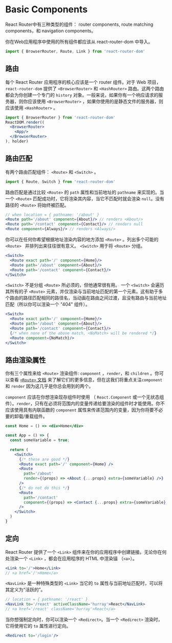 # Basic Components

React Router中有三种类型的组件： router components, route matching components，和 navigation components。

你在Web应用程序中使用的所有组件都应该从 react-router-dom 中导入。

```js
import { BrowserRouter, Route, Link } from 'react-router-dom'
```

## 路由

每个 React Router 应用程序的核心应该是一个 router 组件。对于 Web 项目，`react-router-dom` 提供了 `<BrowserRouter>` 和 `<HashRouter>` 路由。这两个路由都会为你创建一个专门的  `history` 对象。一般来说，如果你有一个响应请求的服务器，则你应该使用 `<BrowserRouter>` ，如果你使用的是静态文件的服务器，则应该使用 `<HashRouter>` 。

```jsx
import { BrowserRouter } from 'react-router-dom'
ReactDOM.render((
  <BrowserRouter>
    <App/>
  </BrowserRouter>
), holder)
```

## 路由匹配

有两个路由匹配组件： `<Route>` 和 `<Switch>` 。

```js
import { Route, Switch } from 'react-router-dom'
```

路由匹配是通过比较 `<Route>` 的  `path`  属性和当前地址的 `pathname` 来实现的。当一个 `<Route>` 匹配成功时，它将渲染其内容，当它不匹配时就会渲染 `null`。没有路径的 `<Route>` 将始终被匹配。

```jsx
// when location = { pathname: '/about' }
<Route path='/about' component={About}/> // renders <About/>
<Route path='/contact' component={Contact}/> // renders null
<Route component={Always}/> // renders <Always/>
```

你可以在任何你希望根据地址渲染内容的地方添加 `<Route>` 。列出多个可能的 `<Route> ` 并排列出来往往很有意义。  `<Switch>` 用于将 `<Route>` 分组。

```jsx
<Switch>
  <Route exact path='/' component={Home}/>
  <Route path='/about' component={About}/>
  <Route path='/contact' component={Contact}/>
</Switch>
```

 `<Switch>` 不是分组 `<Route>` 所必须的，但他通常很有用。 一个 `<Switch>` 会遍历其所有的子 `<Route>` 元素，并仅渲染与当前地址匹配的第一个元素。这有助于多个路由的路径匹配相同的路径名，当动画在路由之间过渡，且没有路由与当前地址匹配（所以你可以渲染一个 "404" 组件）。

```jsx
<Switch>
  <Route exact path='/' component={Home}/>
  <Route path='/about' component={About}/>
  <Route path='/contact' component={Contact}/>
  {/* when none of the above match, <NoMatch> will be rendered */}
  <Route component={NoMatch}/>
</Switch>
```

## 路由渲染属性

你有三个属性来给 `<Route>` 渲染组件: `component` ，`render`，和 `children` 。你可以查看 [`<Route>` 文档](../api/Route.md) 来了解它们的更多信息，但在这我们将重点关注`component` 和 `render` 因为这几乎是你总会用到的两个。

`component` 应该在你想渲染现存组件时使用 （ `React.Component` 或一个无状态组件）。`render`，只有在必须将范围内的变量传递给要渲染的组件时才能使用。你不应该使用具有内联函数的 `component` 属性来传递范围内的变量，因为你将要不必要的卸载/重载组件。

```jsx
const Home = () => <div>Home</div>

const App = () => {
  const someVariable = true;
  
  return (
    <Switch>
      {/* these are good */}
      <Route exact path='/' component={Home} />
      <Route
        path='/about'
        render={(props) => <About {...props} extra={someVariable} />}
      />
      {/* do not do this */}
      <Route
        path='/contact'
        component={(props) => <Contact {...props} extra={someVariable} />}
      />  
    </Switch>
  )
}
```

## 定向

React Router 提供了一个 `<Link>` 组件来在你的应用程序中创建链接。无论你在何处渲染一个 `<Link>` ，都会在应用程序的 HTML 中渲染锚 （`<a>`）。

```jsx
<Link to='/'>Home</Link>
// <a href='/'>Home</a>
```

 `<NavLink>` 是一种特殊类型的 `<Link>` 当它的 `to` 属性与当前地址匹配时，可以将其定义为“活跃的”。

```jsx
// location = { pathname: '/react' }
<NavLink to='/react' activeClassName='hurray'>React</NavLink>
// <a href='/react' className='hurray'>React</a>
```

当你想强制定向时，你可以渲染一个 `<Redirect>`。当一个 `<Redirect>` 渲染时，它将使用它的 `to` 属性进行定向。

```jsx
<Redirect to='/login'/>
```
